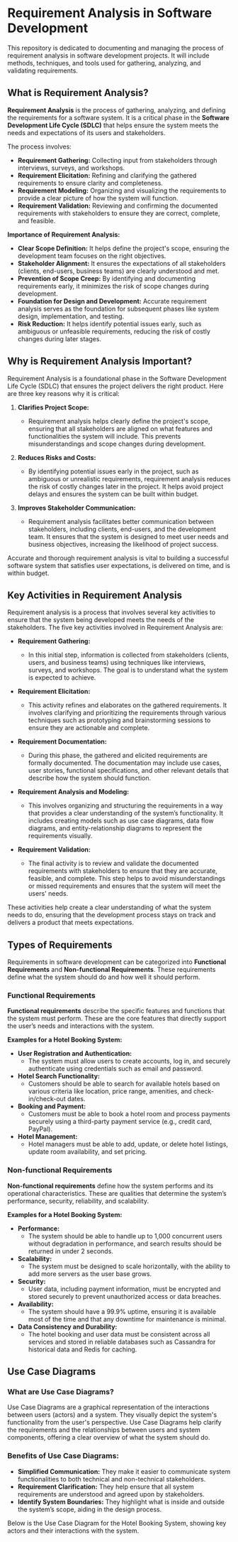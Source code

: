 # Requirement Analysis in Software Development

This repository is dedicated to documenting and managing the process of requirement analysis in software development projects. It will include methods, techniques, and tools used for gathering, analyzing, and validating requirements.

## What is Requirement Analysis?

**Requirement Analysis** is the process of gathering, analyzing, and defining the requirements for a software system. It is a critical phase in the **Software Development Life Cycle (SDLC)** that helps ensure the system meets the needs and expectations of its users and stakeholders.

The process involves:
- **Requirement Gathering:** Collecting input from stakeholders through interviews, surveys, and workshops.
- **Requirement Elicitation:** Refining and clarifying the gathered requirements to ensure clarity and completeness.
- **Requirement Modeling:** Organizing and visualizing the requirements to provide a clear picture of how the system will function.
- **Requirement Validation:** Reviewing and confirming the documented requirements with stakeholders to ensure they are correct, complete, and feasible.

**Importance of Requirement Analysis:**
- **Clear Scope Definition:** It helps define the project's scope, ensuring the development team focuses on the right objectives.
- **Stakeholder Alignment:** It ensures the expectations of all stakeholders (clients, end-users, business teams) are clearly understood and met.
- **Prevention of Scope Creep:** By identifying and documenting requirements early, it minimizes the risk of scope changes during development.
- **Foundation for Design and Development:** Accurate requirement analysis serves as the foundation for subsequent phases like system design, implementation, and testing.
- **Risk Reduction:** It helps identify potential issues early, such as ambiguous or unfeasible requirements, reducing the risk of costly changes during later stages.

## Why is Requirement Analysis Important?

Requirement Analysis is a foundational phase in the Software Development Life Cycle (SDLC) that ensures the project delivers the right product. Here are three key reasons why it is critical:

1. **Clarifies Project Scope:**
   - Requirement analysis helps clearly define the project's scope, ensuring that all stakeholders are aligned on what features and functionalities the system will include. This prevents misunderstandings and scope changes during development.

2. **Reduces Risks and Costs:**
   - By identifying potential issues early in the project, such as ambiguous or unrealistic requirements, requirement analysis reduces the risk of costly changes later in the project. It helps avoid project delays and ensures the system can be built within budget.

3. **Improves Stakeholder Communication:**
   - Requirement analysis facilitates better communication between stakeholders, including clients, end-users, and the development team. It ensures that the system is designed to meet user needs and business objectives, increasing the likelihood of project success.

Accurate and thorough requirement analysis is vital to building a successful software system that satisfies user expectations, is delivered on time, and is within budget.

## Key Activities in Requirement Analysis

Requirement analysis is a process that involves several key activities to ensure that the system being developed meets the needs of the stakeholders. The five key activities involved in Requirement Analysis are:

- **Requirement Gathering:**
  - In this initial step, information is collected from stakeholders (clients, users, and business teams) using techniques like interviews, surveys, and workshops. The goal is to understand what the system is expected to achieve.

- **Requirement Elicitation:**
  - This activity refines and elaborates on the gathered requirements. It involves clarifying and prioritizing the requirements through various techniques such as prototyping and brainstorming sessions to ensure they are actionable and complete.

- **Requirement Documentation:**
  - During this phase, the gathered and elicited requirements are formally documented. The documentation may include use cases, user stories, functional specifications, and other relevant details that describe how the system should function.

- **Requirement Analysis and Modeling:**
  - This involves organizing and structuring the requirements in a way that provides a clear understanding of the system’s functionality. It includes creating models such as use case diagrams, data flow diagrams, and entity-relationship diagrams to represent the requirements visually.

- **Requirement Validation:**
  - The final activity is to review and validate the documented requirements with stakeholders to ensure that they are accurate, feasible, and complete. This step helps to avoid misunderstandings or missed requirements and ensures that the system will meet the users' needs.

These activities help create a clear understanding of what the system needs to do, ensuring that the development process stays on track and delivers a product that meets expectations.

## Types of Requirements

Requirements in software development can be categorized into **Functional Requirements** and **Non-functional Requirements**. These requirements define what the system should do and how well it should perform.

### Functional Requirements
**Functional requirements** describe the specific features and functions that the system must perform. These are the core features that directly support the user’s needs and interactions with the system.

**Examples for a Hotel Booking System:**
- **User Registration and Authentication:**
  - The system must allow users to create accounts, log in, and securely authenticate using credentials such as email and password.
- **Hotel Search Functionality:**
  - Customers should be able to search for available hotels based on various criteria like location, price range, amenities, and check-in/check-out dates.
- **Booking and Payment:**
  - Customers must be able to book a hotel room and process payments securely using a third-party payment service (e.g., credit card, PayPal).
- **Hotel Management:**
  - Hotel managers must be able to add, update, or delete hotel listings, update room availability, and set pricing.

### Non-functional Requirements
**Non-functional requirements** define how the system performs and its operational characteristics. These are qualities that determine the system’s performance, security, reliability, and scalability.

**Examples for a Hotel Booking System:**
- **Performance:**
  - The system should be able to handle up to 1,000 concurrent users without degradation in performance, and search results should be returned in under 2 seconds.
- **Scalability:**
  - The system must be designed to scale horizontally, with the ability to add more servers as the user base grows.
- **Security:**
  - User data, including payment information, must be encrypted and stored securely to prevent unauthorized access or data breaches.
- **Availability:**
  - The system should have a 99.9% uptime, ensuring it is available most of the time and that any downtime for maintenance is minimal.
- **Data Consistency and Durability:**
  - The hotel booking and user data must be consistent across all services and stored in reliable databases such as Cassandra for historical data and Redis for caching.

## Use Case Diagrams

### What are Use Case Diagrams?
Use Case Diagrams are a graphical representation of the interactions between users (actors) and a system. They visually depict the system's functionality from the user's perspective. Use Case Diagrams help clarify the requirements and the relationships between users and system components, offering a clear overview of what the system should do.

### Benefits of Use Case Diagrams:
- **Simplified Communication:** They make it easier to communicate system functionalities to both technical and non-technical stakeholders.
- **Requirement Clarification:** They help ensure that all system requirements are understood and agreed upon by stakeholders.
- **Identify System Boundaries:** They highlight what is inside and outside the system’s scope, aiding in the design process.

Below is the Use Case Diagram for the Hotel Booking System, showing key actors and their interactions with the system.
